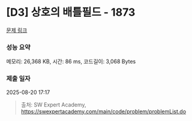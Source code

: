 # [D3] 상호의 배틀필드 - 1873 

[문제 링크](https://swexpertacademy.com/main/code/problem/problemDetail.do?contestProbId=AV5LyE7KD2ADFAXc) 

### 성능 요약

메모리: 26,368 KB, 시간: 86 ms, 코드길이: 3,068 Bytes

### 제출 일자

2025-08-20 17:17



> 출처: SW Expert Academy, https://swexpertacademy.com/main/code/problem/problemList.do